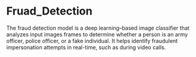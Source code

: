 # Fruad_Detection
The fraud detection model is a deep learning–based image classifier that analyzes input images frames to determine whether a person is an army officer, police officer, or a fake individual. It helps identify fraudulent impersonation attempts in real-time, such as during video calls.
